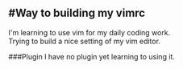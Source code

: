 #Way to building my vimrc
---
I'm learning to use vim for my daily coding work.<br>
Trying to build a nice setting of my vim editor.<br>

###Plugin
I have no plugin yet learning to using it.<br>


